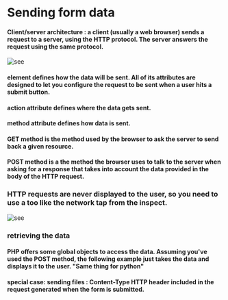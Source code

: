 # Sending form data

#### Client/server architecture : a client (usually a web browser) sends a request to a server, using the HTTP protocol. The server answers the request using the same protocol.

![see](https://developer.mozilla.org/files/4291/client-server.png)

#### <form> element defines how the data will be sent. All of its attributes are designed to let you configure the request to be sent when a user hits a submit button.

#### action attribute defines where the data gets sent.

#### method attribute defines how data is sent.

#### GET method is the method used by the browser to ask the server to send back a given resource.

#### POST method is a the method the browser uses to talk to the server when asking for a response that takes into account the data provided in the body of the HTTP request.

### HTTP requests are never displayed to the user, so you need to use a too like the network tap from the inspect.

![see](https://mdn.mozillademos.org/files/14691/network-monitor.png)


### retrieving the data

#### PHP offers some global objects to access the data. Assuming you've used the POST method, the following example just takes the data and displays it to the user. "Same thing for python"

#### special case: sending files : Content-Type HTTP header included in the request generated when the form is submitted.

